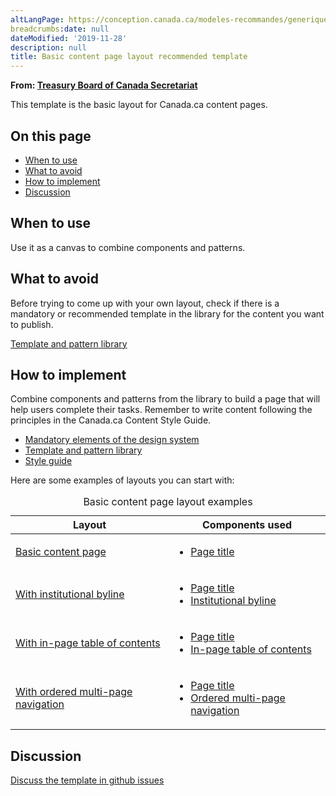```yaml
---
altLangPage: https://conception.canada.ca/modeles-recommandes/generique.html
breadcrumbs:date: null
dateModified: '2019-11-28'
description: null
title: Basic content page layout recommended template
---
```



<p class="gc-byline">
 <strong>
  From:
  <a href="https://www.canada.ca/en/treasury-board-secretariat.html">
   Treasury Board of Canada Secretariat
  </a>
 </strong>
</p>

<p>
 This template is the basic layout for Canada.ca content pages.
</p>

<section>
 <h2>
  On this page
 </h2>
 <ul>
  <li>
   <a href="#use">
    When to use
   </a>
  </li>
  <li>
   <a href="#avoid">
    What to avoid
   </a>
  </li>
  <li>
   <a href="#how">
    How to implement
   </a>
  </li>
  <li>
   <a href="#discuss">
    Discussion
   </a>
  </li>
 </ul>
</section>

<section>
 <h2 id="use">
  When to use
 </h2>
 <p>
  Use it as a canvas to combine components and patterns.
 </p>
</section>

<section>
 <h2 id="avoid">
  What to avoid
 </h2>
 <p>
  Before trying to come up with your own layout, check if there is a mandatory or recommended template in the library for the content you want to publish.
 </p>
 <p>
  <a href="https://www.canada.ca/en/government/about/design-system/pattern-library.html">
   Template and pattern library
  </a>
 </p>
</section>

<section>
 <h2 id="how">
  How to implement
 </h2>
 <p>
  Combine components and patterns from the library to build a page that will help users complete their tasks. Remember to write content following the principles in the Canada.ca Content Style Guide.
 </p>
 <ul>
  <li>
   <a href="{{ site.url }}/architecture/mandatory-elements.html">
    Mandatory elements of the design system
   </a>
  </li>
  <li>
   <a href="https://www.canada.ca/en/government/about/design-system/pattern-library.html">
    Template and pattern library
   </a>
  </li>
  <li>
   <a href="https://www.canada.ca/en/treasury-board-secretariat/services/government-communications/canada-content-style-guide.html">
    Style guide
   </a>
  </li>
 </ul>
 <p>
  Here are some examples of layouts you can start with:
 </p>
 <div class="row">
  <div class="col-md-9 col-lg-8">
   <table class="table">
    <caption>
     Basic content page layout examples
    </caption>
    <thead>
     <tr>
      <th>
       Layout
      </th>
      <th>
       Components used
      </th>
     </tr>
    </thead>
    <tbody>
     <tr>
      <td>
       <a href="../coded-layout/generic-destination-basic.html">
        Basic content page
       </a>
      </td>
      <td>
       <ul>
        <li>
         <a href="https://www.canada.ca/en/treasury-board-secretariat/services/government-communications/canada-content-style-guide.html#wp5-1">
          Page title
         </a>
        </li>
       </ul>
      </td>
     </tr>
     <tr>
      <td>
       <a href="../coded-layout/generic-destination-byline.html">
        With institutional byline
       </a>
      </td>
      <td>
       <ul>
        <li>
         <a href="https://www.canada.ca/en/treasury-board-secretariat/services/government-communications/canada-content-style-guide.html#wp5-1">
          Page title
         </a>
        </li>
        <li>
         <a href="../common-design-patterns/institutional-byline.html">
          Institutional byline
         </a>
        </li>
       </ul>
      </td>
     </tr>
     <tr>
      <td>
       <a href="../coded-layout/generic-destination-toc.html">
        With in-page table of contents
       </a>
      </td>
      <td>
       <ul>
        <li>
         <a href="https://www.canada.ca/en/treasury-board-secretariat/services/government-communications/canada-content-style-guide.html#wp5-1">
          Page title
         </a>
        </li>
        <li>
         <a href="../common-design-patterns/in-page-toc.html">
          In-page table of contents
         </a>
        </li>
       </ul>
      </td>
     </tr>
     <tr>
      <td>
       <a href="../coded-layout/generic-destination-sit1.html">
        With ordered multi-page navigation
       </a>
      </td>
      <td>
       <ul>
        <li>
         <a href="https://www.canada.ca/en/treasury-board-secretariat/services/government-communications/canada-content-style-guide.html#wp5-1">
          Page title
         </a>
        </li>
        <li>
         <a href="../common-design-patterns/ordered-multipage.html">
          Ordered multi-page navigation
         </a>
        </li>
       </ul>
      </td>
     </tr>
    </tbody>
   </table>
  </div>
 </div>
</section>

<section>
 <h2 id="discuss">
  Discussion
 </h2>
 <p>
  <a href="https://github.com/canada-ca/design-system-systeme-conception/issues">
   Discuss the template in github issues
  </a>
 </p>
</section>



